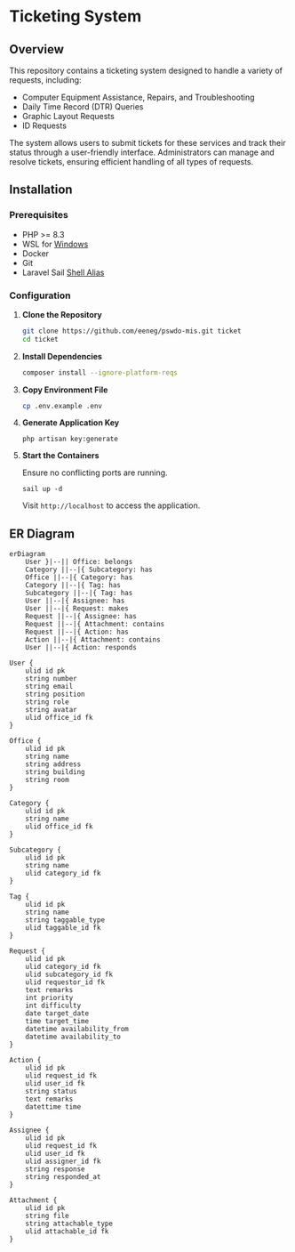 # Ticketing System

## Overview

This repository contains a ticketing system designed to handle a variety of requests, including:

- Computer Equipment Assistance, Repairs, and Troubleshooting
- Daily Time Record (DTR) Queries
- Graphic Layout Requests
- ID Requests

The system allows users to submit tickets for these services and track their status through a user-friendly interface. Administrators can manage and resolve tickets, ensuring efficient handling of all types of requests.

## Installation

### Prerequisites
- PHP >= 8.3
- WSL for [Windows](https://learn.microsoft.com/en-us/windows/wsl/install)
- Docker
- Git
- Laravel Sail [Shell Alias](https://laravel.com/docs/11.x/sail#configuring-a-shell-alias)

### Configuration
1. **Clone the Repository**
   ```bash
   git clone https://github.com/eeneg/pswdo-mis.git ticket
   cd ticket
   ```

2. **Install Dependencies**
    ```bash
    composer install --ignore-platform-reqs
    ```

2. **Copy Environment File**
   ```bash
   cp .env.example .env
   ```

3. **Generate Application Key**
   ```
   php artisan key:generate
   ```

4. **Start the Containers**

   Ensure no conflicting ports are running.
   ```
   sail up -d
   ```
   Visit `http://localhost` to access the application.


## ER Diagram
```mermaid
erDiagram
    User }|--|| Office: belongs
    Category ||--|{ Subcategory: has
    Office ||--|{ Category: has
    Category ||--|{ Tag: has
    Subcategory ||--|{ Tag: has
    User ||--|{ Assignee: has
    User ||--|{ Request: makes
    Request ||--|{ Assignee: has
    Request ||--|{ Attachment: contains
    Request ||--|{ Action: has
    Action ||--|{ Attachment: contains
    User ||--|{ Action: responds

User {
    ulid id pk
    string number
    string email
    string position
    string role
    string avatar
    ulid office_id fk
}

Office {
    ulid id pk
    string name
    string address
    string building
    string room
}

Category {
    ulid id pk
    string name
    ulid office_id fk
}

Subcategory {
    ulid id pk
    string name
    ulid category_id fk
}

Tag {
    ulid id pk
    string name
    string taggable_type
    ulid taggable_id fk
}

Request {
    ulid id pk
    ulid category_id fk
    ulid subcategory_id fk
    ulid requestor_id fk
    text remarks
    int priority
    int difficulty
    date target_date
    time target_time
    datetime availability_from
    datetime availability_to
}

Action {
    ulid id pk
    ulid request_id fk
    ulid user_id fk
    string status
    text remarks
    datettime time
}

Assignee {
    ulid id pk
    ulid request_id fk
    ulid user_id fk
    ulid assigner_id fk
    string response
    string responded_at
}

Attachment {
    ulid id pk
    string file
    string attachable_type
    ulid attachable_id fk
}
